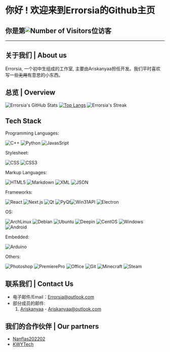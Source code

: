 # 你好 ! 欢迎来到Errorsia的Github主页

## 你是第![Number of Visitors](https://count.kjchmc.cn/get/@errorsia?theme=asoul)位访客

---

## 关于我们 | About us

Errorsia, 一个初中生组成的工作室, 主要由Ariskanyaa担任开发。我们平时喜欢写一些~~无用~~有意思的小东西。

## 总览 | Overview

![Errorsia's GitHub Stats](https://github-readme-stats.vercel.app/api?theme=buefy&username=errorsia&count_private=true&show_icons=true&include_all_commits=true#pic_left)
[![Top Langs](https://github-readme-stats.vercel.app/api/top-langs/?username=Errorsia&layout=compact&locale=en)](https://github.com/anuraghazra/github-readme-stats)
![Errorsia's Streak](https://github-readme-streak-stats.herokuapp.com/?user=Errorsia&theme=buefy&hide_border=false)

## Tech Stack

Programming Languages:

![C++](https://img.shields.io/badge/C%2B%2B-00599C?style=flat-square&logo=cplusplus) ![Python](https://img.shields.io/badge/Python-blue?style=flat-square&logo=python&logoColor=white) ![JavasSript](https://img.shields.io/badge/JavaScript-F7DF1E?style=flat-square&logo=javascript&logoColor=black)

Stylesheet:

![CSS](https://img.shields.io/badge/CSS-1572B6?style=flat-square&logo=css&logoColor=white#pic_left) ![CSS3](https://img.shields.io/badge/CSS3-1572B6?style=flat-square&logo=css&logoColor=white#pic_left)

Markup Languages:

![HTML5](https://img.shields.io/badge/HTML5-E34F26?style=flat-square&logo=html5&logoColor=white) ![Markdown](https://img.shields.io/badge/Markdown-000000?style=flat-square&logo=markdown&logoColor=white) ![XML](https://img.shields.io/badge/XML-005FAD?style=flat-square&logo=xml&logoColor=white) ![JSON](https://img.shields.io/badge/JSON-black?style=flat-square&logo=json&logoColor=white)

Frameworks:

![React](https://img.shields.io/badge/React-61DAFB?style=flat-square&logo=react&logoColor=white) ![Next.js](https://img.shields.io/badge/Next.js-black?style=flat-square&logo=next.js&logoColor=white) ![Qt](https://img.shields.io/badge/Qt-41CD52?style=flat-square&logo=qt&logoColor=white) ![PyQt](https://img.shields.io/badge/PyQt-41CD52?style=flat-square&logo=qt&logoColor=white)![Win31API](https://img.shields.io/badge/Win32API-blue?style=flat-square&logo=wine&logoColor=white) ![Electron](https://img.shields.io/badge/Electron-47848F?style=flat-square&logo=electron&logoColor=white)

OS:

![ArchLinux](https://img.shields.io/badge/Arch%20Linux-1793D1?style=flat-square&logo=archlinux&logoColor=white) ![Debian](https://img.shields.io/badge/Debian-A81D33?style=flat-square&logo=debian&logoColor=white) ![Ubuntu](https://img.shields.io/badge/Ubuntu-E95420?style=flat-square&logo=ubuntu&logoColor=white) ![Deepin](https://img.shields.io/badge/Deepin-007CFF?style=flat-square&logo=deepin&logoColor=white) ![CentOS](https://img.shields.io/badge/CentOS-262577?style=flat-square&logo=centos&logoColor=white) ![Windows](https://img.shields.io/badge/Windows-blue?style=flat-square&logo=wine&logoColor=white) ![Android](https://img.shields.io/badge/Android-34A853?style=flat-square&logo=android&logoColor=white)

Embedded:

![Arduino](https://img.shields.io/badge/Arduino-00878F?style=flat-square&logo=arduino&logoColor=white)

Others:

![Photoshop](https://img.shields.io/badge/Photoshop-31A8FF?style=flat-square&logo=adobephotoshop&logoColor=white)  ![PremierePro](https://img.shields.io/badge/Premiere%20Pro-9999FF?style=flat-square&logo=adobepremierepro&logoColor=white) ![Office](https://img.shields.io/badge/Office-red?style=flat-square&logo=libreoffice&logoColor=white) ![Git](https://img.shields.io/badge/Git-F05032?style=flat-square&logo=git&logoColor=white) ![Minecraft](https://img.shields.io/badge/Minecraft-darkgreen?style=flat-square) ![Steam](https://img.shields.io/badge/Steam-blue?style=flat-square)

## 联系我们 | Contact Us

- 电子邮件/Email：<Errorsia@outlook.com>
- 部分成员的邮件:
    1. [Ariskanyaa](https://github.com/Ariskanyaa) - <Ariskanyaa@outlook.com>

## 我们的合作伙伴 | Our partners

- [Nanflas202202](https://github.com/Nanflas202202)
- [KWYTech](https://github.com/kwytech)

<!--
**Errorsia/Errorsia** is a ✨ _special_ ✨ repository because its `README.md` (this file) appears on your GitHub profile.

Here are some ideas to get you started:

- 🔭 I’m currently working on ...
- 🌱 I’m currently learning ...
- 👯 I’m looking to collaborate on ...
- 🤔 I’m looking for help with ...
- 💬 Ask me about ...
- 📫 How to reach me: ...
- 😄 Pronouns: ...
- ⚡ Fun fact: ...
-->
